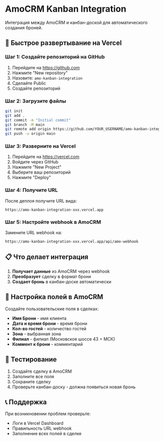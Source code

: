 # AmoCRM Kanban Integration

Интеграция между AmoCRM и канбан-доской для автоматического создания броней.

## 🚀 Быстрое развертывание на Vercel

### Шаг 1: Создайте репозиторий на GitHub
1. Перейдите на https://github.com
2. Нажмите "New repository"
3. Назовите: `amo-kanban-integration`
4. Сделайте Public
5. Создайте репозиторий

### Шаг 2: Загрузите файлы
```bash
git init
git add .
git commit -m "Initial commit"
git branch -M main
git remote add origin https://github.com/YOUR_USERNAME/amo-kanban-integration.git
git push -u origin main
```

### Шаг 3: Разверните на Vercel
1. Перейдите на https://vercel.com
2. Войдите через GitHub
3. Нажмите "New Project"
4. Выберите ваш репозиторий
5. Нажмите "Deploy"

### Шаг 4: Получите URL
После деплоя получите URL вида:
```
https://amo-kanban-integration-xxx.vercel.app
```

### Шаг 5: Настройте webhook в AmoCRM
Замените URL webhook на:
```
https://amo-kanban-integration-xxx.vercel.app/api/amo-webhook
```

## 📋 Что делает интеграция

1. **Получает данные** из AmoCRM через webhook
2. **Преобразует** сделку в формат брони
3. **Создает бронь** в канбан-доске автоматически

## 🔧 Настройка полей в AmoCRM

Создайте пользовательские поля в сделках:
- **Имя Брони** - имя клиента
- **Дата и время брони** - время брони
- **Кол-во гостей** - количество гостей
- **Зона** - выбранная зона
- **Филиал** - филиал (Московское шоссе 43 = МСК)
- **Коммент к брони** - комментарий

## 🧪 Тестирование

1. Создайте сделку в AmoCRM
2. Заполните все поля
3. Сохраните сделку
4. Проверьте канбан-доску - должна появиться новая бронь

## 📞 Поддержка

При возникновении проблем проверьте:
- Логи в Vercel Dashboard
- Правильность URL webhook
- Заполнение всех полей в сделке
